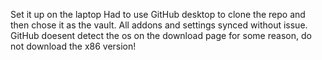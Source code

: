 Set it up on the laptop
Had to use GitHub desktop to clone the repo and then chose it as the vault. All addons and settings synced without issue. GitHub doesent detect the os on the download page for some reason, do not download the x86 version!